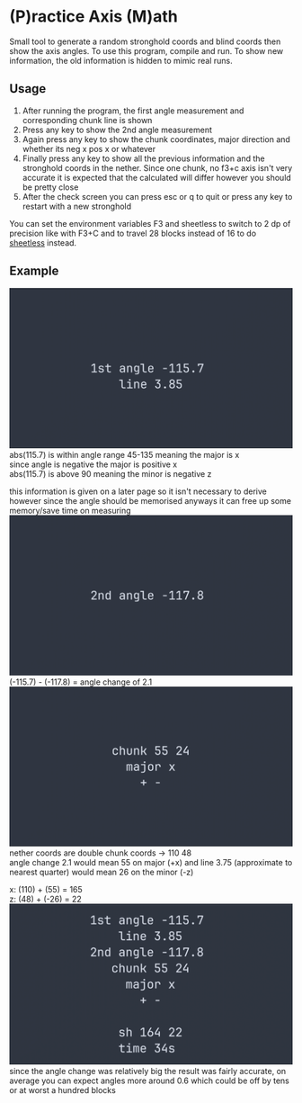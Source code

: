 # (P)ractice Axis (M)ath

Small tool to generate a random stronghold coords and blind coords then show the
axis angles. To use this program, compile and run. To show new information, the
old information is hidden to mimic real runs.

## Usage

1. After running the program, the first angle measurement and corresponding
   chunk line is shown
2. Press any key to show the 2nd angle measurement
3. Again press any key to show the chunk coordinates, major direction and
   whether its neg x pos x or whatever
4. Finally press any key to show all the previous information and the stronghold
   coords in the nether. Since one chunk, no f3+c axis isn't very accurate it is
   expected that the calculated will differ however you should be pretty close
5. After the check screen you can press esc or q to quit or press any key to
   restart with a new stronghold

You can set the environment variables F3 and sheetless to switch to 2 dp of
precision like with F3+C and to travel 28 blocks instead of 16 to do [sheetless](https://www.youtube.com/watch?v=OKJxB9ClPbo)
instead.

## Example
![](assets/first_angle.png)
abs(115.7) is within angle range 45-135 meaning the major is x\
since angle is negative the major is positive x\
abs(115.7) is above 90 meaning the minor is negative z

this information is given on a later page so it isn't necessary to derive
however since the angle should be memorised anyways it can free up some
memory/save time on measuring
![](assets/second_angle.png)
(-115.7) - (-117.8) = angle change of 2.1
![](assets/chunk_coords.png)
nether coords are double chunk coords -> 110 48\
angle change 2.1 would mean 55 on major (+x) and line 3.75 (approximate to nearest quarter) would mean 26 on the minor (-z)

x: (110) + (55) = 165 \
z: (48) + (-26) = 22
![](assets/actual.png)
since the angle change was relatively big the result was fairly accurate, on average you can expect angles more around 0.6 which could be off by tens or at worst a hundred blocks
